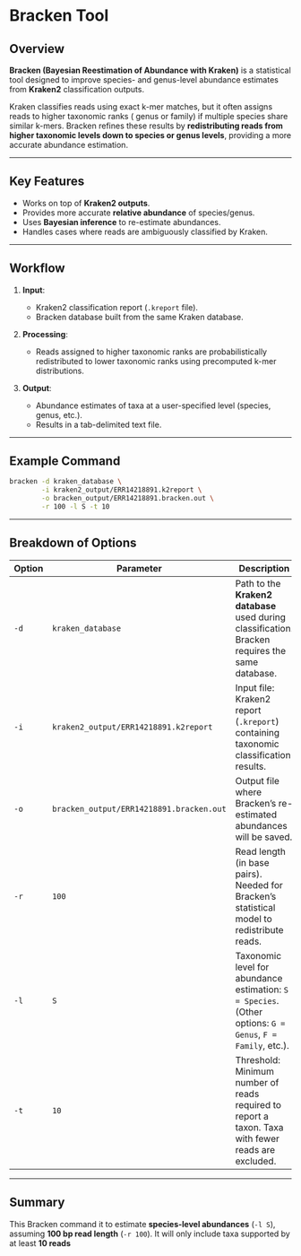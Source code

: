 # Bracken Tool

## Overview
**Bracken (Bayesian Reestimation of Abundance with Kraken)** is a statistical tool designed to improve species- and genus-level abundance estimates from **Kraken2** classification outputs.  

Kraken classifies reads using exact k-mer matches, but it often assigns reads to higher taxonomic ranks ( genus or family) if multiple species share similar k-mers. Bracken refines these results by **redistributing reads from higher taxonomic levels down to species or genus levels**, providing a more accurate abundance estimation.

---

## Key Features
- Works on top of **Kraken2 outputs**.
- Provides more accurate **relative abundance** of species/genus.
- Uses **Bayesian inference** to re-estimate abundances.
- Handles cases where reads are ambiguously classified by Kraken.

---

## Workflow
1. **Input**:
   - Kraken2 classification report (`.kreport` file).
   - Bracken database built from the same Kraken database.
   
2. **Processing**:
   - Reads assigned to higher taxonomic ranks are probabilistically redistributed to lower taxonomic ranks using precomputed k-mer distributions.
   
3. **Output**:
   - Abundance estimates of taxa at a user-specified level (species, genus, etc.).
   - Results in a tab-delimited text file.

---

## Example Command

```bash
bracken -d kraken_database \
        -i kraken2_output/ERR14218891.k2report \
        -o bracken_output/ERR14218891.bracken.out \
        -r 100 -l S -t 10
```

---

## Breakdown of Options

| **Option** | **Parameter**                            | **Description**                                                                                            |
| ---------- | ---------------------------------------- | ---------------------------------------------------------------------------------------------------------- |
| `-d`       | `kraken_database`                        | Path to the **Kraken2 database** used during classification. Bracken requires the same database.           |
| `-i`       | `kraken2_output/ERR14218891.k2report`    | Input file: Kraken2 report (`.kreport`) containing taxonomic classification results.                       |
| `-o`       | `bracken_output/ERR14218891.bracken.out` | Output file where Bracken’s re-estimated abundances will be saved.                                         |
| `-r`       | `100`                                    | Read length (in base pairs). Needed for Bracken’s statistical model to redistribute reads.                 |
| `-l`       | `S`                                      | Taxonomic level for abundance estimation: `S = Species`. (Other options: `G = Genus`, `F = Family`, etc.). |
| `-t`       | `10`                                     | Threshold: Minimum number of reads required to report a taxon. Taxa with fewer reads are excluded.         |

---

## Summary

This Bracken command  it to estimate **species-level abundances** (`-l S`), assuming **100 bp read length** (`-r 100`).
It will only include taxa supported by at least **10 reads** 



